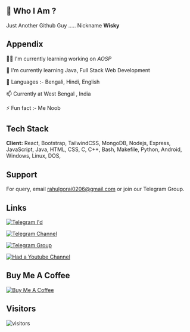 
## 🚀 Who I Am ?
Just Another Github Guy .....
Nickname **Wisky**


## Appendix
👩‍💻 I'm currently learning working on *AOSP*

🧠 I'm currently learning Java, Full Stack Web Development

💬 Languages :- Bengali, Hindi, English

📫 Currently at West Bengal , India 

⚡️ Fun fact :- Me Noob

## Tech Stack

**Client:** React, Bootstrap, TailwindCSS, MongoDB, Nodejs, Express, JavaScript, Java, HTML, CSS, C, C++, Bash, Makefile, Python, Android, Windows, Linux, DOS,  


## Support

For query, email rahulgorai0206@gmail.com or join our Telegram Group.


## Links


[![Telegram I'd](https://img.shields.io/badge/Telegram%20-ID-blue)](https://telegram.me/RahulGorai)

[![Telegram Channel](https://img.shields.io/badge/Telegram%20-channel-green)](https://telegram.me/wisky_rum)

[![Telegram Group](https://img.shields.io/badge/Telegram%20-Group-blue)](https://telegram.me/wisky_chat)

[![Had a Youtube Channel](https://img.shields.io/badge/YouTube-Channel-red)](https://Youtube.com)


## Buy Me A Coffee
[![Buy Me A Coffee](https://img.shields.io/badge/Buy%20Me-A%20%20Coffee-9cf)](https://ko-fi.com/rahulgorai)

## Visitors

![visitors](https://visitor-badge.laobi.icu/badge?page_id=rahulgorai0206.rahulgorai0206)
